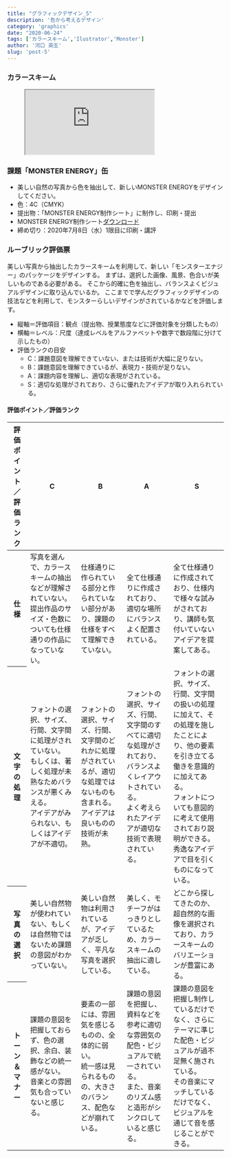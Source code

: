 ```yaml
---
title: "グラフィックデザイン_5"
description: '色から考えるデザイン'
category: 'graphics'
date: "2020-06-24"
tags: ['カラースキーム','Ilustrator','Monster']
author: '河口 英生'
slug: 'post-5'
---
```

<div class="post-section">
<h3 class="title is-5" >カラースキーム</h3>
<figure class="is-fullwidth slide">
  <iframe src="https://drive.google.com/file/d/1O2Vfbk-2PlLpSLI9ecn7Gc9mLq308HC3/preview"></iframe>
</figure>
</div>

<div class="post-section">
<h3 class="title is-5" >課題「MONSTER ENERGY」缶</h3>

+ 美しい自然の写真から色を抽出して、新しいMONSTER ENERGYをデザインしてください。
+ 色：4C（CMYK）
+ 提出物：「MONSTER ENERGY制作シート」に制作し、印刷・提出
+ MONSTER ENERGY制作シート[ダウンロード](https://drive.google.com/file/d/1ytKkoJvrxvI96narKRiHA_d7TfmeeS7Q/view?usp=sharing)
+ 締め切り：2020年7月8日（水）1限目に印刷・講評

</div>

<div class="post-section">
<h3 class="title is-5">ルーブリック評価票</h3>

美しい写真から抽出したカラースキームを利用して、新しい「モンスターエナジー」のパッケージをデザインする。
まずは、選択した画像、風景、色合いが美しいものである必要がある。
そこから的確に色を抽出し、バランスよくビジュアルデザインに取り込んでいるか。
ここまでで学んだグラフィックデザインの技法などを利用して、モンスターらしいデザインがされているかなどを評価します。

+ 縦軸＝評価項目：観点（提出物、授業態度などに評価対象を分類したもの）
+ 横軸＝レベル：尺度（達成レベルをアルファベットや数字で数段階に分けて示したもの）
+ 評価ランクの目安
  + C：課題意図を理解できていない、または技術が大幅に足りない。
  + B：課題意図を理解できているが、表現力・技術が足りない。
  + A：課題内容を理解し、適切な表現がされている。
  + S：適切な処理がされており、さらに優れたアイデアが取り入れられている。

<h4 class="title is-6">評価ポイント／評価ランク</h4>
<table class="table is-bordered is-striped is-narrow is-fullwidth">
<thead class="table-top">
    <tr>
        <th>評価ポイント／評価ランク</th>
        <th>C</th>
        <th>B</th>
        <th>A</th>
        <th>S</th>
    </tr>
</thead>
<tbody>
    <tr>
        <th>仕様</th>
        <td>写真を選んで、カラースキームの抽出などが理解されていない。提出作品のサイズ・色数についても仕様通りの作品になっていない。</td>
        <td>仕様通りに作られている部分と作られていない部分があり、課題の仕様をすべて理解できていない。</td>
        <td>全て仕様通りに作成されており、適切な場所にバランスよく配置されている。</td>
        <td>全て仕様通りに作成されており、仕様内で様々な試みがされており、講師も気付いていないアイデアを提案してある。</td>
    </tr>
    <tr>
        <th>文字の処理</th>
        <td>フォントの選択、サイズ、行間、文字間に処理がされていない。<br>
        もしくは、著しく処理が未熟なためバランスが悪くみえる。<br>
        アイデアがみられない、もしくはアイデアが不適切。</td>
        <td>フォントの選択、サイズ、行間、文字間のどれかに処理がされているが、適切な処理ではないものも含まれる。<br>
        アイデアは良いものの技術が未熟。</td>
        <td>フォントの選択、サイズ、行間、文字間のすべてに適切な処理がされており、バランスよくレイアウトされている。<br>
        よく考えられたアイデアが適切な技術で表現されている。</td>
        <td>フォントの選択、サイズ、行間、文字間の扱いの処理に加えて、その処理を施したことにより、他の要素を引き立てる働きを意識的に加えてある。<br>
        フォントについても意図的に考えて使用されており説明ができる。<br>
        秀逸なアイデアで目を引くものになっている。</td>
    </tr>
    <tr>
        <th>写真の選択</th>
        <td>美しい自然物が使われていない、もしくは自然物ではないため課題の意図がわかっていない。</td>
        <td>美しい自然物は利用されているが、アイデアが乏しく、平凡な写真を選択している。</td>
        <td>美しく、モチーフがはっきりとしているため、カラースキームの抽出に適している。</td>
        <td>どこから探してきたのか、超自然的な画像を選択されており、カラースキームのバリエーションが豊富にある。</td>
    </tr>
    <tr>
        <th>トーン＆マナー</th>
        <td>課題の意図を把握しておらず、色の選択、余白、装飾などの統一感がない。<br>
        音楽との雰囲気も合っていないと感じる。</td>
        <td>要素の一部には、雰囲気を感じるものの、全体的に弱い。<br>
        統一感は見られるものの、大きさのバランス、配色などが崩れている。</td>
        <td>課題の意図を把握し、資料などを参考に適切な雰囲気の配色・ビジュアルで統一されている。<br>
        また、音楽のリズム感と造形がシンクロしていると感じる。</td>
        <td>課題の意図を把握し制作しているだけでなく、さらにテーマに準じた配色・ビジュアルが過不足無く施されている。<br>
        その音楽にマッチしているだけでなく、ビジュアルを通じて音を感じることができる。</td>
    </tr>
</tbody>
</table>
</div>